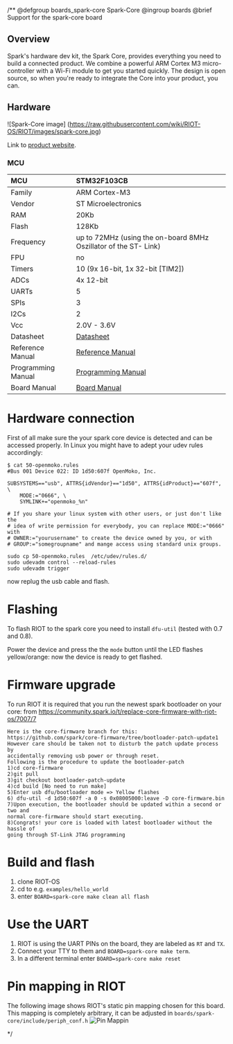 /**
@defgroup    boards_spark-core Spark-Core
@ingroup     boards
@brief       Support for the spark-core board

## Overview

Spark's hardware dev kit, the Spark Core, provides everything you need to
build a connected product. We combine a powerful ARM Cortex M3 micro-controller
with a Wi-Fi module to get you started quickly. The design is open source, so
when you're ready to integrate the Core into your product, you can.

## Hardware

![Spark-Core image]
(https://raw.githubusercontent.com/wiki/RIOT-OS/RIOT/images/spark-core.jpg)

Link to [product website](http://docs.spark.io/hardware/).

### MCU
| MCU        | STM32F103CB       |
|:------------- |:--------------------- |
| Family | ARM Cortex-M3     |
| Vendor | ST Microelectronics   |
| RAM        | 20Kb  |
| Flash      | 128Kb             |
| Frequency  | up to 72MHz (using the on-board 8MHz Oszillator of the ST- Link) |
| FPU        | no                |
| Timers | 10 (9x 16-bit, 1x 32-bit [TIM2])  |
| ADCs       | 4x 12-bit         |
| UARTs      | 5                 |
| SPIs       | 3                 |
| I2Cs       | 2                 |
| Vcc        | 2.0V - 3.6V           |
| Datasheet  | [Datasheet](https://github.com/spark/core/blob/master/Datasheets/ST_STM32F103CB.pdf) |
| Reference Manual | [Reference Manual](xxx) |
| Programming Manual | [Programming Manual](xxx) |
| Board Manual   | [Board Manual](http://docs.spark.io/hardware/)|

# Hardware connection

First of all make sure the your spark core device is detected and can be
accessed properly. In Linux you might have to adept your udev rules accordingly:

```
$ cat 50-openmoko.rules
#Bus 001 Device 022: ID 1d50:607f OpenMoko, Inc.

SUBSYSTEMS=="usb", ATTRS{idVendor}=="1d50", ATTRS{idProduct}=="607f", \
    MODE:="0666", \
    SYMLINK+="openmoko_%n"

# If you share your linux system with other users, or just don't like the
# idea of write permission for everybody, you can replace MODE:="0666" with
# OWNER:="yourusername" to create the device owned by you, or with
# GROUP:="somegroupname" and mange access using standard unix groups.

sudo cp 50-openmoko.rules  /etc/udev/rules.d/
sudo udevadm control --reload-rules
sudo udevadm trigger
```

now replug the usb cable and flash.

# Flashing

To flash RIOT to the spark core you need to install `dfu-util` (tested with
0.7 and 0.8).

Power the device and press the the `mode` button until the LED flashes
yellow/orange: now the device is ready to get flashed.

# Firmware upgrade

To run RIOT it is required that you run the newest spark bootloader on your
core:
from https://community.spark.io/t/replace-core-firmware-with-riot-os/7007/7

```
Here is the core-firmware branch for this:
https://github.com/spark/core-firmware/tree/bootloader-patch-update1
However care should be taken not to disturb the patch update process by
accidentally removing usb power or through reset.
Following is the procedure to update the bootloader-patch
1)cd core-firmware
2)git pull
3)git checkout bootloader-patch-update
4)cd build [No need to run make]
5)Enter usb dfu/bootloader mode => Yellow flashes
6) dfu-util -d 1d50:607f -a 0 -s 0x08005000:leave -D core-firmware.bin
7)Upon execution, the bootloader should be updated within a second or two and
normal core-firmware should start executing.
8)Congrats! your core is loaded with latest bootloader without the hassle of
going through ST-Link JTAG programming
```

Build and flash
===============

1. clone RIOT-OS
2. cd to e.g. `examples/hello_world`
3. enter `BOARD=spark-core make clean all flash`

Use the UART
============

1. RIOT is using the UART PINs on the board, they are labeled as `RT` and
`TX`.
2. Connect your TTY to them and `BOARD=spark-core make term`.
3. In a different terminal enter `BOARD=spark-core make reset`

Pin mapping in RIOT
===================

The following image shows RIOT's static pin mapping chosen for this board.
This mapping is completely arbitrary, it can be adjusted in
`boards/spark-core/include/periph_conf.h`
![Pin Mappin](http://docs.spark.io/assets/images/spark-pinout.png)

 */
